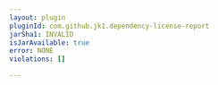 ```yaml
---
layout: plugin
pluginId: com.github.jk1.dependency-license-report
jarSha1: INVALID
isJarAvailable: true
error: NONE
violations: []

---
```

